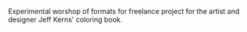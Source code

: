 Experimental worshop of formats for freelance project for the artist and designer Jeff Kerns' coloring book.